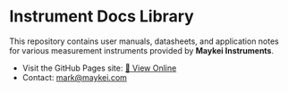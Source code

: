 # Instrument Docs Library

This repository contains user manuals, datasheets, and application notes for various measurement instruments provided by **Maykei Instruments**.

- Visit the GitHub Pages site: [🔗 View Online](https://zhaobaoan.github.io/Maykei/)
- Contact: [mark@maykei.com](mailto:mark@maykei.com)

